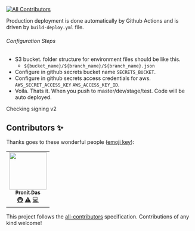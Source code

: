 
<!-- ALL-CONTRIBUTORS-BADGE:START - Do not remove or modify this section -->
[![All Contributors](https://img.shields.io/badge/all_contributors-1-orange.svg?style=flat-square)](#contributors-)
<!-- ALL-CONTRIBUTORS-BADGE:END -->
Production deployment is done automatically by Github Actions and is driven by `build-deploy.yml` file.

###### Configuration Steps

* S3 bucket. folder structure for environment files should be like this.
  * ```${bucket_name}/${branch_name}/${branch_name}.json```
* Configure in github secrets bucket name `SECRETS_BUCKET`.
* Configure in github secrets access credentials for aws. `AWS_SECRET_ACCESS_KEY` `AWS_ACCESS_KEY_ID`.
* Voila. Thats it. When you push to master/dev/stage/test. Code will be auto deployed.


Checking signing v2

## Contributors ✨

Thanks goes to these wonderful people ([emoji key](https://allcontributors.org/docs/en/emoji-key)):

<!-- ALL-CONTRIBUTORS-LIST:START - Do not remove or modify this section -->
<!-- prettier-ignore-start -->
<!-- markdownlint-disable -->
<table>
  <tr>
    <td align="center"><a href="https://github.com/pronitdas"><img src="https://avatars3.githubusercontent.com/u/15370426?v=4" width="100px;" alt=""/><br /><sub><b>Pronit Das</b></sub></a><br /><a href="#infra-pronitdas" title="Infrastructure (Hosting, Build-Tools, etc)">🚇</a> <a href="https://github.com/pronitdas/ci-cd-nodejs-lambda/commits?author=pronitdas" title="Tests">⚠️</a> <a href="https://github.com/pronitdas/ci-cd-nodejs-lambda/commits?author=pronitdas" title="Code">💻</a></td>
  </tr>
</table>

<!-- markdownlint-enable -->
<!-- prettier-ignore-end -->
<!-- ALL-CONTRIBUTORS-LIST:END -->

This project follows the [all-contributors](https://github.com/all-contributors/all-contributors) specification. Contributions of any kind welcome!